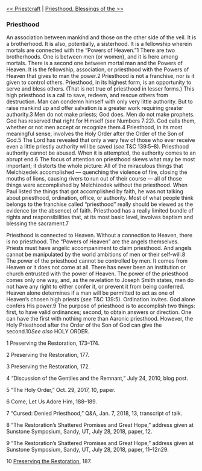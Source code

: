 [<< Priestcraft](Priestcraft)  |  [Priesthood, Blessings of the >>](Priesthood,%20Blessings%20of%20the)

### Priesthood
An association between mankind and those on the other side of the veil. It is a brotherhood. It is also, potentially, a sisterhood. It is a fellowship wherein mortals are connected with the “Powers of Heaven.”1 There are two brotherhoods. One is between men (or women), and it is here among mortals. There is a second one between mortal man and the Powers of Heaven. It is the fellowship, association, or priesthood with the Powers of Heaven that gives to man the power.2 Priesthood is not a franchise, nor is it given to control others. Priesthood, in its highest form, is an opportunity to serve and bless others. (That is not true of priesthood in lesser forms.) This high priesthood is a call to save, redeem, and rescue others from destruction. Man can condemn himself with only very little authority. But to raise mankind up and offer salvation is a greater work requiring greater authority.3 Men do not make priests; God does. Men do not make prophets. God has reserved that right for Himself (*see* Numbers 7:22). God calls them, whether or not men accept or recognize them.4 Priesthood, in its most meaningful sense, involves the Holy Order after the Order of the Son of God.5 The Lord has revealed that only a very few of those who ever receive even a little priestly authority will be saved (*see* T&C 139:5–8). Priesthood authority cannot be abused. When it is attempted, the authority comes to an abrupt end.6 The focus of attention on priesthood skews what may be most important; it distorts the whole picture: All of the miraculous things that Melchizedek accomplished — quenching the violence of fire, closing the mouths of lions, causing rivers to run out of their course — all of those things were accomplished by Melchizedek without the priesthood. When Paul listed the things that got accomplished by faith, he was not talking about priesthood, ordination, office, or authority. Most of what people think belongs to the franchise called “priesthood” really should be viewed as the evidence (or the absence) of faith. Priesthood has a really limited bundle of rights and responsibilities that, at its most basic level, involves baptism and blessing the sacrament.7

Priesthood is connected to Heaven. Without a connection to Heaven, there is no priesthood. The “Powers of Heaven” are the angels themselves. Priests must have angelic accompaniment to claim priesthood. And angels cannot be manipulated by the world ambitions of men or their self-will.8 The power of the priesthood cannot be controlled by men. It comes from Heaven or it does not come at all. There has never been an institution or church entrusted with the power of Heaven. The power of the priesthood comes only one way, and, as the revelation to Joseph Smith states, men do not have any right to either confer it, or prevent it from being conferred. Heaven alone determines if a man will be permitted to act as one of Heaven’s chosen high priests (*see* T&C 139:5). Ordination invites. God alone confers His power.9 The purpose of priesthood is to accomplish two things: first, to have valid ordinances; second, to obtain answers or direction. One can have the first with nothing more than Aaronic priesthood. However, the Holy Priesthood after the Order of the Son of God can give the second.10*See also* HOLY ORDER.



1 Preserving the Restoration, 173–174.


2 Preserving the Restoration, 177.


3 Preserving the Restoration, 172.


4 “Discussion of the Gentiles and the Remnant,” July 24, 2010, blog post.


5 “The Holy Order,” Oct. 29, 2017, 10, paper.


6 Come, Let Us Adore Him, 188–189.


7 “Cursed: Denied Priesthood,” Q&A, Jan. 7, 2018, 13, transcript of talk.


8 “The Restoration’s Shattered Promises and Great Hope,” address given at Sunstone Symposium, Sandy, UT, July 28, 2018, paper, 12.


9 “The Restoration’s Shattered Promises and Great Hope,” address given at Sunstone Symposium, Sandy, UT, July 28, 2018, paper, 11–12n29.


10
[Preserving the Restoration](#), 187.